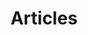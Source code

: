 ---
title: "Articles"
description: "Useful resources to learn more about Eclipse IoT"
icon: "file-text"
layout: "resources-sub-section"
weight: 5
---